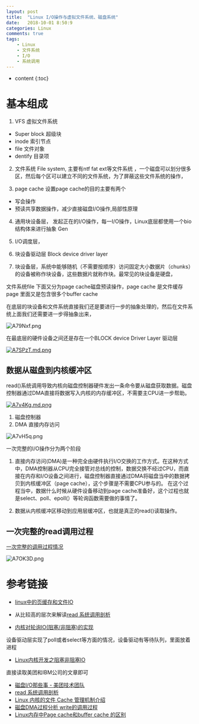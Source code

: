 ```yaml
---
layout: post
title:  "Linux I/O操作与虚拟文件系统、磁盘系统"
date:   2018-10-01 8:50:9
categories: Linux
comments: true
tags:
    - Linux    
    - 文件系统
    - I/O
    - 系统调用 
---
```


* content
{:toc}


# 基本组成

1. VFS 虚拟文件系统

  - Super block 超级块
  - inode 索引节点
  - file 文件对象
  - dentify 目录项

2. 文件系统 File system, 主要有ntf fat ext等文件系统 ，一个磁盘可以划分很多区，然后每个区可以建立不同的文件系统，为了屏蔽这些文件系统的操作，

3. page cache 设置page cache的目的主要有两个
  - 写会操作
  - 预读共享数据操作，减少直接磁盘I/O操作,局部性原理

4. 通用块设备层， 发起正在的I/O操作，每一I/O操作，Linux底层都使用一个bio结构体来进行抽象 Gen


5. I/O调度层，


6. 块设备驱动层  Block device driver layer

7. 块设备层，系统中能够随机（不需要按顺序）访问固定大小数据片（chunks）的设备被称作块设备，这些数据片就称作块。最常见的块设备是硬盘，


文件系统file 下面又分为page cache磁盘预读操作，page cache 是文件缓存 page 里面又是包含很多个buffer cache


在底层的块设备和文件系统直接我们还是要进行一步的抽象处理的，然后在文件系统上面我们还需要进一步得抽象出来， 

![A79Nxf.png](https://s2.ax1x.com/2019/04/10/A79Nxf.png)

在最底层的硬件设备之间还是存在一个BLOCK device Driver Layer  驱动层

[![A7SPzT.md.png](https://s2.ax1x.com/2019/04/10/A7SPzT.md.png)](https://imgchr.com/i/A7SPzT)





## 数据从磁盘到内核缓冲区


read()系统调用导致内核向磁盘控制器硬件发出一条命令要从磁盘获取数据。磁盘控制器通过DMA直接将数据写入内核的内存缓冲区，不需要主CPU进一步帮助。

[![A7v4Kg.md.png](https://s2.ax1x.com/2019/04/11/A7v4Kg.md.png)](https://imgchr.com/i/A7v4Kg)



1. 磁盘控制器
2. DMA 直接内存访问

![A7vH5q.png](https://s2.ax1x.com/2019/04/11/A7vH5q.png)

一次完整的I/O操作分为两个阶段

1. 直接内存访问(DMA)是一种完全由硬件执行I/O交换的工作方式。在这种方式中，DMA控制器从CPU完全接管对总线的控制，数据交换不经过CPU，而直接在内存和I/O设备之间进行，磁盘控制器直接通过DMA将磁盘当中的数据拷贝到内核缓冲区（page cache），这个步骤是不需要CPU参与的。 在这个过程当中，数据什么时候从硬件设备移动到page cache准备好，这个过程也就是select、poll、epoll(）等轮询函数需要做的事情了。

2. 数据从内核缓冲区移动到应用层缓冲区，也就是真正的read()读取操作。


## 一次完整的read调用过程

[一次完整的调用过程情况](https://blog.csdn.net/gdj0001/article/details/80136364)


![A7OK3D.png](https://s2.ax1x.com/2019/04/11/A7OK3D.png)


# 参考链接

- [linux中的页缓存和文件IO](https://blog.csdn.net/gdj0001/article/details/80136364)

- 从比较高的层次来解读[read 系统调用剖析](https://www.ibm.com/developerworks/cn/linux/l-cn-read/index.html)

- [内核对轮询IO(阻塞/非阻塞)的实现](https://blog.csdn.net/qq_28992301/article/details/53142826)


设备驱动层实现了poll或者select等方面的情况，设备驱动有等待队列，里面放着进程

- [Linux内核开发之阻塞非阻塞IO](https://blog.csdn.net/yi412/article/details/25001991)

直接读取美团和IBM公司的文章即可
- [磁盘I/O那些事 - 美团技术团队](https://tech.meituan.com/2017/05/19/about-desk-io.html)
- [read 系统调用剖析](https://www.ibm.com/developerworks/cn/linux/l-cn-read/index.html)
- [Linux 内核的文件 Cache 管理机制介绍](https://www.ibm.com/developerworks/cn/linux/l-cache/index.html)
- [磁盘DMA过程分析 write的调用过程](https://www.cnblogs.com/javawebsoa/archive/2013/03/30/2990483.html)
- [Linux内存中Page cache和buffer cache 的区别](https://blog.csdn.net/haiross/article/details/39478959)

